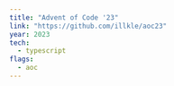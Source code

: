 ```yaml
---
title: "Advent of Code '23"
link: "https://github.com/illkle/aoc23"
year: 2023
tech:
  - typescript
flags:
  - aoc
---
```

